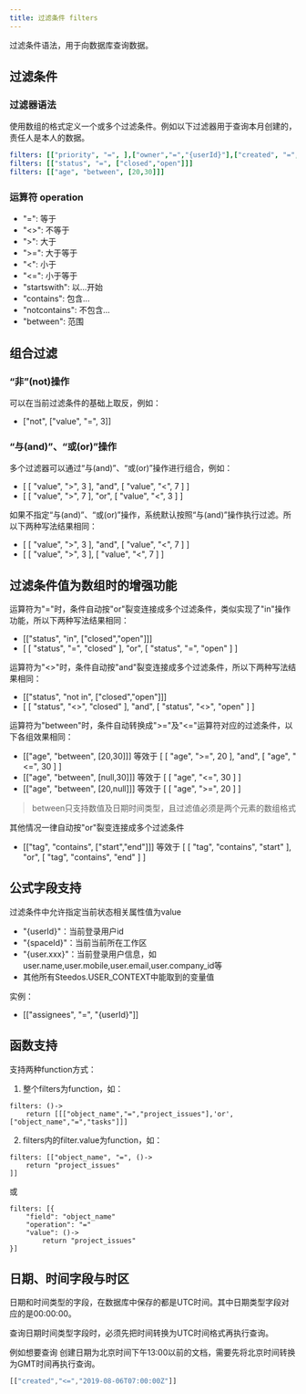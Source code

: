 ```yaml
---
title: 过滤条件 filters
---
```


过滤条件语法，用于向数据库查询数据。

## 过滤条件

### 过滤器语法
使用数组的格式定义一个或多个过滤条件。例如以下过滤器用于查询本月创建的，责任人是本人的数据。
```yml
filters: [["priority", "=", ],["owner","=","{userId}"],["created", "=", this_month]]
filters: [["status", "=", ["closed","open"]]]
filters: [["age", "between", [20,30]]]
```

### 运算符 operation
- "=": 等于
- "<>": 不等于
- ">": 大于
- ">=": 大于等于
- "<": 小于
- "<=": 小于等于
- "startswith": 以...开始
- "contains": 包含...
- "notcontains": 不包含...
- "between": 范围

## 组合过滤

### “非”(not)操作

可以在当前过滤条件的基础上取反，例如：
-  ["not", ["value", "=", 3]]

### “与(and)”、“或(or)”操作

多个过滤器可以通过“与(and)”、“或(or)”操作进行组合，例如：
- [ [ "value", ">", 3 ], "and", [ "value", "<", 7 ] ]
- [ [ "value", ">", 7 ], "or", [ "value", "<", 3 ] ]

如果不指定“与(and)”、“或(or)”操作，系统默认按照“与(and)”操作执行过滤。所以下两种写法结果相同：
- [ [ "value", ">", 3 ], "and", [ "value", "<", 7 ] ]
- [ [ "value", ">", 3 ], [ "value", "<", 7 ] ]

## 过滤条件值为数组时的增强功能

运算符为"="时，条件自动按"or"裂变连接成多个过滤条件，类似实现了"in"操作功能，所以下两种写法结果相同：
- [["status", "in", ["closed","open"]]]
- [ [ "status", "=", "closed" ], "or", [ "status", "=", "open" ] ]

运算符为"<>"时，条件自动按"and"裂变连接成多个过滤条件，所以下两种写法结果相同：
- [["status", "not in", ["closed","open"]]]
- [ [ "status", "<>", "closed" ], "and", [ "status", "<>", "open" ] ]

运算符为"between"时，条件自动转换成">="及"<="运算符对应的过滤条件，以下各组效果相同：
- [["age", "between", [20,30]]] 等效于 [ [ "age", ">=", 20 ], "and", [ "age", "<=", 30 ] ]
- [["age", "between", [null,30]]] 等效于 [ [ "age", "<=", 30 ] ]
- [["age", "between", [20,null]]] 等效于 [ [ "age", ">=", 20 ] ]

> between只支持数值及日期时间类型，且过滤值必须是两个元素的数组格式

其他情况一律自动按"or"裂变连接成多个过滤条件
- [["tag", "contains", ["start","end"]]] 等效于 [ [ "tag", "contains", "start" ], "or", [ "tag", "contains", "end" ] ]

## 公式字段支持

过滤条件中允许指定当前状态相关属性值为value
- "{userId}"：当前登录用户id
- "{spaceId}"：当前当前所在工作区
- "{user.xxx}"：当前登录用户信息，如user.name,user.mobile,user.email,user.company_id等
- 其他所有Steedos.USER_CONTEXT中能取到的变量值

实例：
- [["assignees", "=", "{userId}"]]


## 函数支持

支持两种function方式：
1. 整个filters为function，如：
```
filters: ()->
	return [[["object_name","=","project_issues"],'or',["object_name","=","tasks"]]]
```
2. filters内的filter.value为function，如：
```
filters: [["object_name", "=", ()->
	return "project_issues"
]]
```
或
```
filters: [{
	"field": "object_name"
	"operation": "="
	"value": ()->
		return "project_issues"
}]
```

## 日期、时间字段与时区
日期和时间类型的字段，在数据库中保存的都是UTC时间。其中日期类型字段对应的是00:00:00。

查询日期时间类型字段时，必须先把时间转换为UTC时间格式再执行查询。

例如想要查询 创建日期为北京时间下午13:00以前的文档，需要先将北京时间转换为GMT时间再执行查询。
```js
[["created","<=","2019-08-06T07:00:00Z"]]
```